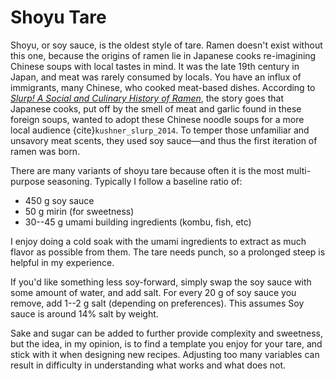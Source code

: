 # Shoyu Tare

Shoyu, or soy sauce, is the oldest style of tare. Ramen doesn't exist without
this one, because the origins of ramen lie in Japanese cooks re-imagining
Chinese soups with local tastes in mind. It was the late 19th century in Japan,
and meat was rarely consumed by locals. You have an influx of immigrants, many
Chinese, who cooked meat-based dishes. According to [*Slurp! A Social and
Culinary History of Ramen*][slurp], the story goes that Japanese cooks, put off
by the smell of meat and garlic found in these foreign soups, wanted to adopt
these Chinese noodle soups for a more local audience {cite}`kushner_slurp_2014`.
To temper those unfamiliar and unsavory meat scents, they used soy sauce—and
thus the first iteration of ramen was born.

There are many variants of shoyu tare because often it is the most multi-purpose
seasoning. Typically I follow a baseline ratio of:

* 450 g soy sauce
* 50 g mirin (for sweetness) 
* 30--45 g umami building ingredients (kombu, fish, etc) 

I enjoy doing a cold soak with the umami ingredients to extract as much flavor
as possible from them. The tare needs punch, so a prolonged steep is helpful in
my experience. 

If you'd like something less soy-forward, simply swap the soy sauce with some
amount of water, and add salt. For every 20 g of soy sauce you remove, add 1--2
g salt (depending on preferences). This assumes Soy sauce is around 14% salt by
weight. 

Sake and sugar can be added to further provide complexity and sweetness, but the
idea, in my opinion, is to find a template you enjoy for your tare, and stick
with it when designing new recipes. Adjusting too many variables can result in
difficulty in understanding what works and what does not. 

[slurp]: https://www.amazon.com/Slurp-Social-Culinary-History-Ramen/dp/9004269274